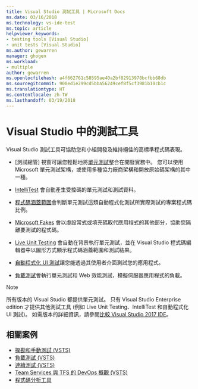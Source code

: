 ```yaml
---
title: Visual Studio 測試工具 | Microsoft Docs
ms.date: 03/16/2018
ms.technology: vs-ide-test
ms.topic: article
helpviewer_keywords:
- testing tools [Visual Studio]
- unit tests [Visual Studio]
ms.author: gewarren
manager: ghogen
ms.workload:
- multiple
author: gewarren
ms.openlocfilehash: a4f662761c58595ae40a2bf82913978bcfbb68db
ms.sourcegitcommit: 900ed1e299cd5bba56249cef8f5cf3981b10cb1c
ms.translationtype: HT
ms.contentlocale: zh-TW
ms.lasthandoff: 03/19/2018
---
```

# <a name="testing-tools-in-visual-studio"></a>Visual Studio 中的測試工具

Visual Studio 測試工具可協助您和小組開發及維持絕佳的高標準程式碼表現。

- [測試總管] 視窗可讓您輕鬆地將[單元測試](../test/unit-test-your-code.md)整合在開發實務中。 您可以使用 Microsoft 單元測試架構，或使用多種協力廠商架構和開放原始碼架構的其中一種。

- [IntelliTest](../test/generate-unit-tests-for-your-code-with-intellitest.md) 會自動產生受控碼的單元測試和測試資料。

- [程式碼涵蓋範圍](../test/using-code-coverage-to-determine-how-much-code-is-being-tested.md)會判斷單元測試這類自動程式化測試所實際測試的專案程式碼比例。

- [Microsoft Fakes](../test/isolating-code-under-test-with-microsoft-fakes.md) 會以虛設常式或填充碼取代應用程式的其他部分，協助您隔離要測試的程式碼。

- [Live Unit Testing](../test/live-unit-testing.md) 會自動在背景執行單元測試，並在 Visual Studio 程式碼編輯器中以圖形方式顯示程式碼涵蓋範圍和測試結果。

- [自動程式化 UI 測試](../test/use-ui-automation-to-test-your-code.md)讓您能透過其使用者介面測試您的應用程式。

- [負載測試](../test/quickstart-create-a-load-test-project.md)會執行單元測試和 Web 效能測試，模擬伺服器應用程式的負載。

> [!NOTE]
> 所有版本的 Visual Studio 都提供單元測試。 只有 Visual Studio Enterprise edition 才提供其他測試工具 (例如 Live Unit Testing、IntelliTest 和自動程式化 UI 測試)。 如需版本的詳細資訊，請參閱[比較 Visual Studio 2017 IDE](https://www.visualstudio.com/vs/compare/)。

## <a name="related-scenarios"></a>相關案例

* [探勘和手動測試 (VSTS)](/vsts/manual-test/)
* [負載測試 (VSTS)](/vsts/load-test/index)
* [連續測試 (VSTS)](/vsts/build-release/test/index)
* [Team Services 與 TFS 的 DevOps 概觀 (VSTS)](/vsts/user-guide/devops-alm-overview)
* [程式碼分析工具](../code-quality/analyzing-application-quality-by-using-code-analysis-tools.md)
